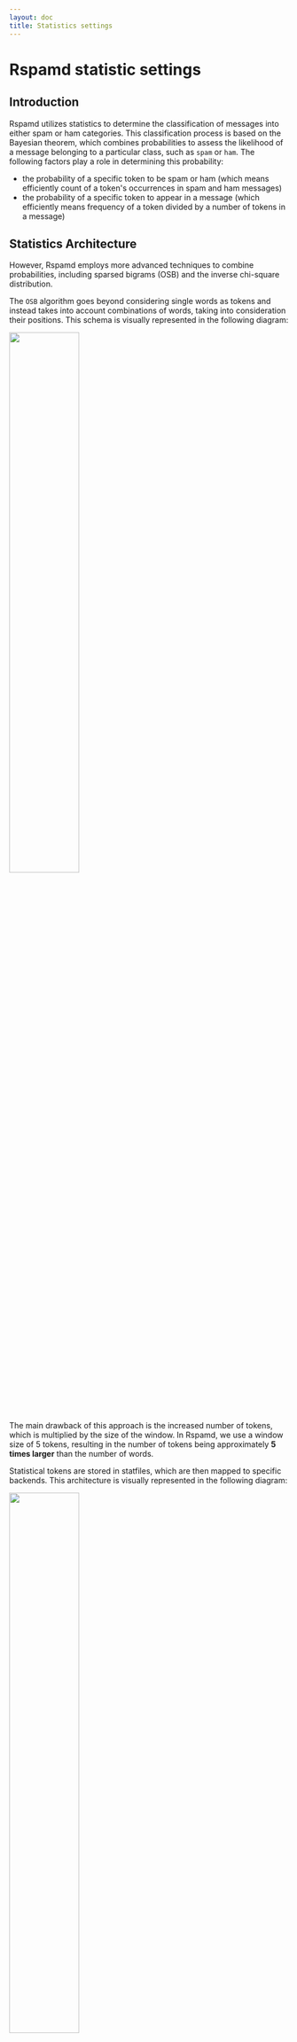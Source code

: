 ```yaml
---
layout: doc
title: Statistics settings
---
```

# Rspamd statistic settings

## Introduction

Rspamd utilizes statistics to determine the classification of messages into either spam or ham categories. This classification process is based on the Bayesian theorem, which combines probabilities to assess the likelihood of a message belonging to a particular class, such as `spam` or `ham`. The following factors play a role in determining this probability:

- the probability of a specific token to be spam or ham (which means efficiently count of a token's occurrences in spam and ham messages)
- the probability of a specific token to appear in a message (which efficiently means frequency of a token divided by a number of tokens in a message)

## Statistics Architecture

However, Rspamd employs more advanced techniques to combine probabilities, including sparsed bigrams (OSB) and the inverse chi-square distribution.

The `OSB` algorithm goes beyond considering single words as tokens and instead takes into account combinations of words, taking into consideration their positions. This schema is visually represented in the following diagram:

<img class="img-fluid" width="50%" src="{{ site.baseurl }}/img/rspamd-schemes.004.png">

The main drawback of this approach is the increased number of tokens, which is multiplied by the size of the window. In Rspamd, we use a window size of 5 tokens, resulting in the number of tokens being approximately **5 times larger** than the number of words.

Statistical tokens are stored in statfiles, which are then mapped to specific backends. This architecture is visually represented in the following diagram:

<img class="img-fluid" width="50%" src="{{ site.baseurl }}/img/rspamd-schemes.005.png">

## Statistics Configuration

Starting from Rspamd 2.0, we recommend using `redis` as the backend and `osb` as the tokenizer, which are set as the default settings.

The default configuration settings can be found in the `$CONFDIR/statistic.conf` file.

~~~hcl
classifier "bayes" {
  # name = "custom";  # 'name' parameter must be set if multiple classifiers are defined
  tokenizer {
    name = "osb";
  }
  cache {
  }
  new_schema = true; # Always use new schema
  store_tokens = false; # Redefine if storing of tokens is desired
  signatures = false; # Store learn signatures
  #per_user = true; # Enable per user classifier
  min_tokens = 11;
  backend = "redis";
  min_learns = 200;

  statfile {
    symbol = "BAYES_HAM";
    spam = false;
  }
  statfile {
    symbol = "BAYES_SPAM";
    spam = true;
  }
  learn_condition = 'return require("lua_bayes_learn").can_learn';

  # Autolearn sample
  # autolearn {
  #  spam_threshold = 6.0; # When to learn spam (score >= threshold)
  #  ham_threshold = -0.5; # When to learn ham (score <= threshold)
  #  check_balance = true; # Check spam and ham balance
  #  min_balance = 0.9; # Keep diff for spam/ham learns for at least this value
  #}

  .include(try=true; priority=1) "$LOCAL_CONFDIR/local.d/classifier-bayes.conf"
  .include(try=true; priority=10) "$LOCAL_CONFDIR/override.d/classifier-bayes.conf"
}

.include(try=true; priority=1) "$LOCAL_CONFDIR/local.d/statistic.conf"
.include(try=true; priority=10) "$LOCAL_CONFDIR/override.d/statistic.conf"
~~~

You are also recommended to use [`bayes_expiry` module]({{ site.baseurl }}/doc/modules/bayes_expiry.html) to maintain your statistics database.

Please note that `classifier-bayes.conf` is include config of `statistic.conf` which created for user's simplicity.

For most of setups where there is only one classifier is used - `classifier-bayes.conf` is suffient and `statistic.conf` should be leaved unmodified.

If you need describe multiply different classifiers - then you need create `local.d/statistic.conf`, that should describe classifier sections, each classifier **must** have own `name` and have all options from default config, as there will be no fallback. Common usecase for such case is when first classifier is `per_user` and second is not.

### Classifier and headers

The classifier in Rspamd learns headers that are specifically defined in the `classify_headers` section of the `options.inc `file. Therefore, there is no need to remove any additional headers (e.g., X-Spam) before the learning process, as these headers will not be utilized for classification purposes. Rspamd also takes into account the `Subject` header, which is tokenized according to the aforementioned rules. Additionally, Rspamd considers various meta-tokens, such as message size or the number of attachments, which are extracted from the messages for further analysis.

## Redis statistics

Supported parameters for the Redis backend are:

### Required parameters
- `name`: Unique name of the classifier. Must be set when multiple classifiers are defined; otherwise, optional.
- `tokenizer`: Currently, only OSB is supported. Must be set as shown in the default configuration.
- `new_schema`: Must be set to `true`.
- `backend`: Must be set to `"redis"`.
- `learn_condition`: Lua function that verifies that learning is needed. The default function **must** be set if you have not written your own. Omitting `learn_condition` from `statistic.conf` will lead to losing protection from overlearning.
- `servers`: IP or hostname with a port for the Redis server. Use an IP for the loopback interface if you have defined localhost in /etc/hosts for IPv4 and IPv6, or your Redis server will not be found!
- `min_tokens`: Minimum number of words required for statistics processing.
- `statfile`: Defines keys for spam and ham mails.

### Optional parameters
- `write_servers`: For write-only Redis servers (usually masters).
- `read_servers`: For read-only Redis servers (usually replicas).
- `password`: Password for the Redis server.
- `db`: Database to use, **must be a non-negative integer** (though it is recommended to use dedicated Redis instances and not databases in Redis).
- `min_learns`: Minimum learn to count for **both** spam and ham classes to perform classification.
- **`autolearn {}`**: This section defines the behavior of automatic learning for spam and ham messages based on specific thresholds and balance settings. It includes the following options:
  - `spam_threshold` (No default value): Specifies the score threshold above which a message is considered spam and is eligible for automatic spam learning. If a message’s score exceeds this threshold, it will be learned as spam. If not set, autolearning for spam will depend on the verdict of the message.
  - `ham_threshold` (No default value): Specifies the score threshold below which a message is considered ham and is eligible for automatic ham learning. If a message’s score is below this threshold, it will be learned as ham. If not set, autolearning for ham will depend on the verdict of the message.
  - `check_balance` (Default: `true`): Enables checking of the balance between spam and ham learns. If the balance is too skewed, learning will be skipped based on the ratio defined by `min_balance`.
  - `min_balance` (Default: `0.9`): Ensures balance between spam and ham learns. If the ratio of spam learns to ham learns (or vice versa) exceeds `1 / min_balance`, learning for the more frequent type is skipped until the other type catches up. For example, with the default value of `0.9`, learning is skipped if one type exceeds the other by a ratio of approximately `1.11` (1/0.9). This helps prevent bias in the learning process.

  For further details, see the [Autolearning section](#autolearning).
- `store_tokens` (Default: `false`): This option controls whether to store the actual text tokens of the learned messages in the Redis backend. When set to `true`, the tokens are stored in the database, allowing for future reference or debugging purposes. This may be useful for inspecting what data was learned but can also increase storage usage.
- `signatures` (Default: `false`): This option enables the storage of learning signatures for messages. When set to `true`, Rspamd will store signatures associated with learned messages, which can be used to avoid relearning the same message multiple times.
- `per_user`: For more details, see the Per-user statistics section.
- `cache_prefix`: Prefix used to create keys where to store hashes of already learned IDs, defaults to `"learned_ids"`.
- `cache_max_elt`: Amount of elements to store in one `learned_ids` key.
- `cache_max_keys`: Amount of `learned_ids` keys to store.
- `cache_elt_len`: Length of hash to store in one element of `learned_ids`.


## Autolearning

Starting from version 1.1, Rspamd introduces autolearning functionality for statfiles. Autolearning occurs after all rules, including statistics, have been processed. However, it only applies if the same symbol has not already been added. For example, if `BAYES_SPAM` is already present in the checking results, the message will not be learned as spam.

There are three options available for specifying autolearning:

* `autolearn = true`: autolearning is performing as spam if a message has `reject` action and as ham if a message has **negative** score
* `autolearn = [-5, 5]`: autolearn as ham if the score is less than `-5` and as spam if the score is more than `5`
* `autolearn = "return function(task) ... end"`: use the following Lua function to detect if autolearn is needed (function should return 'ham' if learn as ham is needed and string 'spam' if learn as spam is needed, if no learning is needed then a function can return anything including `nil`)

Redis backend is highly recommended for autolearning purposes due to its ability to handle high concurrency levels when multiple writers are synchronized properly. Using Redis as the backend ensures efficient and reliable autolearning functionality.

### Per-user statistics

To enable per-user statistics, you can add the `per_user = true` property to the configuration of the classifier. However, it is *important* to ensure that Rspamd is called at the final delivery stage (e.g., LDA mode) to avoid issues with multi-recipient messages. When dealing with multi-recipient messages, Rspamd will use the first recipient for user-based statistics. 

Rspamd prioritizes SMTP recipients over MIME ones and gives preference to the special LDA header called `Delivered-To`, which can be appended using the `-d` option for `rspamc`. This allows for more accurate per-user statistics in your configuration.

You can change per-user statistics to per-domain (or any other) by utilizing a Lua function. The function should return the user as a string or `nil` as a fallback. For example:
~~~lua
per_user = <<EOD
return function(task)
  local rcpt = task:get_recipients('any')
  if rcpt then
    local first_rcpt = rcpt[1]
    if first_rcpt['domain'] then
      return first_rcpt['domain']
    end
  end
  return nil
end
EOD
~~~

#### Sharding

Starting from version 3.9, per-user statistics can be sharded across different Redis servers using the [hash algorithm]({{ site.baseurl }}/doc/configuration/upstream.html#hash-algorithm).

Example of using two stand-alone master shards without read replicas:
~~~hcl
servers = "hash:bayes-peruser-0-master,bayes-peruser-1-master";
~~~

Example of using a setup with three master-replica shards:
~~~hcl
write_servers = "hash:bayes-peruser-0-master,bayes-peruser-1-master,bayes-peruser-2-master";
read_servers = "hash:bayes-peruser-0-replica,bayes-peruser-1-replica,bayes-peruser-2-replica";
~~~

Important notes:
1. Changing the shard count requires dropping all Bayes statistics, so please make decisions wisely.
2. Each replica should have the same position in `read_servers` as its master in `write_servers`; otherwise, this will result in misaligned read-write hash slot assignments.
3. You can't use more than one replica per master in a sharded setup; this will result in misaligned read-write hash slot assignments.
4. Redis Sentinel cannot be used for a sharded setup.
5. In the controller, you will see incorrect `Bayesian statistics` for the count of learns and users.
